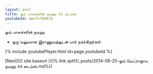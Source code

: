 ```yaml
---
layout: post
title: ஓம் பாலச்சரின் நமஹ ௧௧ டைம்ஸ்
youtubeId: mwvfnfB0AlA
---
```

 
 
 ஓம் பாலச்சரின் நமஹ  
 
 -  ஒரு வலுவான இராணுவத்துடன் யார் நகர்கிறார்கள் 
 
  
 
  
 
 
 
 
 
 


{% include youtubePlayer.html id=page.youtubeId %}
 
[Next]({{ site.baseurl }}{% link  split1/_posts/2014-08-25-ஓம் மெட்ராஜாய நமஹ ௧௧ டைம்ஸ்.md%})
 
